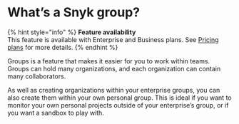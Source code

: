 # What’s a Snyk group?

{% hint style="info" %}
**Feature availability**  
This feature is available with Enterprise and Business plans. See [Pricing plans](https://snyk.io/plans/) for more details.
{% endhint %}

Groups is a feature that makes it easier for you to work within teams. Groups can hold many organizations, and each organization can contain many collaborators.

As well as creating organizations within your enterprise groups, you can also create them within your own personal group. This is ideal if you want to monitor your own personal projects outside of your enterprise’s group, or if you want a sandbox to play with.

